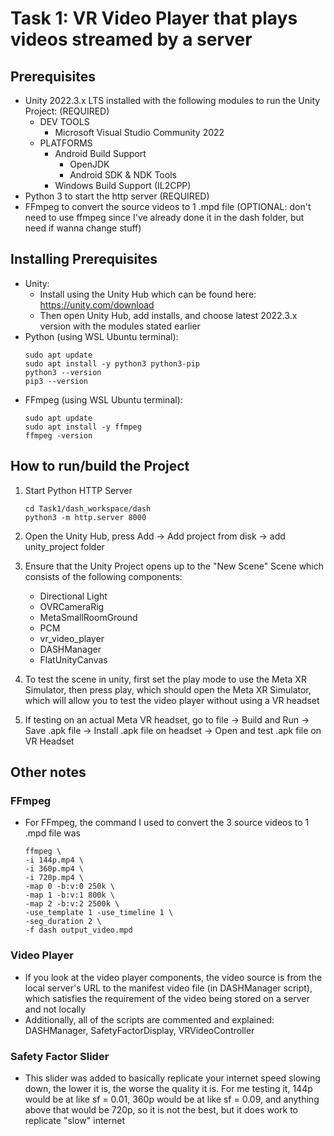 # Task 1: VR Video Player that plays videos streamed by a server

## Prerequisites

- Unity 2022.3.x LTS installed with the following modules to run the Unity Project: (REQUIRED)
    - DEV TOOLS
        - Microsoft Visual Studio Community 2022
    - PLATFORMS
        - Android Build Support
            - OpenJDK
            - Android SDK & NDK Tools
        - Windows Build Support (IL2CPP)
- Python 3 to start the http server (REQUIRED)
- FFmpeg to convert the source videos to 1 .mpd file (OPTIONAL: don't need to use ffmpeg since I've already done it in the dash folder, but need if wanna change stuff)

## Installing Prerequisites

- Unity:
    - Install using the Unity Hub which can be found here: https://unity.com/download
    - Then open Unity Hub, add installs, and choose latest 2022.3.x version with the modules stated earlier
- Python (using WSL Ubuntu terminal):
    ```
    sudo apt update
    sudo apt install -y python3 python3-pip
    python3 --version
    pip3 --version
    ```
- FFmpeg (using WSL Ubuntu terminal):
    ```
    sudo apt update
    sudo apt install -y ffmpeg
    ffmpeg -version
    ```

## How to run/build the Project

1. Start Python HTTP Server
    ```
    cd Task1/dash_workspace/dash
    python3 -m http.server 8000
    ```

2. Open the Unity Hub, press Add -> Add project from disk -> add unity_project folder

3. Ensure that the Unity Project opens up to the "New Scene" Scene which consists of the following components:
    - Directional Light
    - OVRCameraRig
    - MetaSmallRoomGround
    - PCM
    - vr_video_player
    - DASHManager
    - FlatUnityCanvas

4. To test the scene in unity, first set the play mode to use the Meta XR Simulator, then press play, which should open the Meta XR Simulator, which will allow you to test the video player without using a VR headset 

5. If testing on an actual Meta VR headset, go to file -> Build and Run -> Save .apk file -> Install .apk file on headset -> Open and test .apk file on VR Headset

## Other notes

### FFmpeg
- For FFmpeg, the command I used to convert the 3 source videos to 1 .mpd file was
    ```
    ffmpeg \
    -i 144p.mp4 \
    -i 360p.mp4 \
    -i 720p.mp4 \
    -map 0 -b:v:0 250k \
    -map 1 -b:v:1 800k \
    -map 2 -b:v:2 2500k \
    -use_template 1 -use_timeline 1 \
    -seg_duration 2 \
    -f dash output_video.mpd
    ```

### Video Player
- If you look at the video player components, the video source is from the local server's URL to the manifest video file (in DASHManager script), which satisfies the requirement of the video being stored on a server and not locally
- Additionally, all of the scripts are commented and explained: DASHManager, SafetyFactorDisplay, VRVideoController

### Safety Factor Slider
- This slider was added to basically replicate your internet speed slowing down, the lower it is, the worse the quality it is. For me testing it, 144p would be at like sf = 0.01, 360p would be at like sf = 0.09, and anything above that would be 720p, so it is not the best, but it does work to replicate "slow" internet